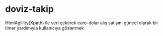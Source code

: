 # doviz-takip
HtmlAglility(Xpath) ile veri çekerek euro-dolar alış satışını güncel olarak bir timer yardımıyla kullanıcıya göstermek
